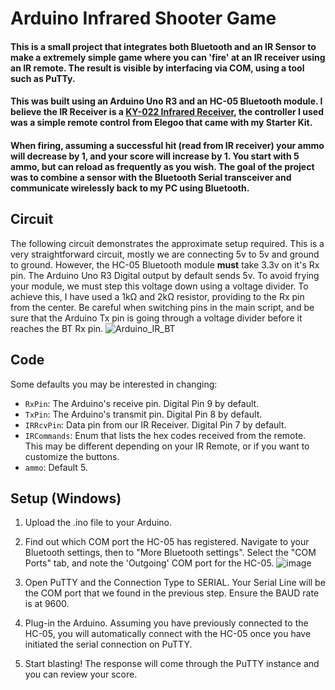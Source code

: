 # Arduino Infrared Shooter Game

#### This is a small project that integrates both Bluetooth and an IR Sensor to make a extremely simple game where you can 'fire' at an IR receiver using an IR remote. The result is visible by interfacing via COM, using a tool such as PuTTy.
#### This was built using an Arduino Uno R3 and an HC-05 Bluetooth module. I believe the IR Receiver is a [KY-022 Infrared Receiver](https://arduinomodules.info/ky-022-infrared-receiver-module/), the controller I used was a simple remote control from Elegoo that came with my Starter Kit.
#### When firing, assuming a successful hit (read from IR receiver) your ammo will decrease by 1, and your score will increase by 1. You start with 5 ammo, but can reload as frequently as you wish. The goal of the project was to combine a sensor with the Bluetooth Serial transceiver and communicate wirelessly back to my PC using Bluetooth.

## Circuit

The following circuit demonstrates the approximate setup required. This is a very straightforward circuit, mostly we are connecting 5v to 5v and ground to ground. However, the HC-05 Bluetooth module **must** take 3.3v on it's Rx pin. The Arduino Uno R3 Digital output by default sends 5v. To avoid frying your module, we must step this voltage down using a voltage divider. To achieve this, I have used a 1kΩ and 2kΩ resistor, providing to the Rx pin from the center. Be careful when switching pins in the main script, and be sure that the Arduino Tx pin is going through a voltage divider before it reaches the BT Rx pin.
![Arduino_IR_BT](https://github.com/user-attachments/assets/ba0cf552-0bb9-45f9-a38e-389b6e439914)

## Code
Some defaults you may be interested in changing:
- `RxPin`: The Arduino's receive pin. Digital Pin 9 by default.
- `TxPin`: The Arduino's transmit pin. Digital Pin 8 by default.
- `IRRcvPin`: Data pin from our IR Receiver. Digital Pin 7 by default.
- `IRCommands`: Enum that lists the hex codes received from the remote. This may be different depending on your IR Remote, or if you want to customize the buttons.
- `ammo`: Default 5.

## Setup (Windows)
1. Upload the .ino file to your Arduino.
2. Find out which COM port the HC-05 has registered.
Navigate to your Bluetooth settings, then to "More Bluetooth settings". Select the "COM Ports" tab, and note the 'Outgoing' COM port for the HC-05.
![image](https://github.com/user-attachments/assets/8da01b48-d356-43f9-bcf7-d2e6796f1e01)

3. Open PuTTY and the Connection Type to SERIAL. Your Serial Line will be the COM port that we found in the previous step. Ensure the BAUD rate is at 9600.
4. Plug-in the Arduino. Assuming you have previously connected to the HC-05, you will automatically connect with the HC-05 once you have initiated the serial connection on PuTTY.
5. Start blasting! The response will come through the PuTTY instance and you can review your score.
